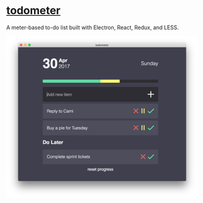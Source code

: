 [todometer](http://cassidoo.github.io/todometer)
=========

A meter-based to-do list built with Electron, React, Redux, and LESS.

![todometer](assets/screenshot.png)
